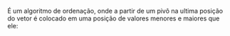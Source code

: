 É um algoritmo de ordenação, onde a partir de um pivô na ultima posição do vetor é colocado em uma posição de valores menores e maiores que ele: